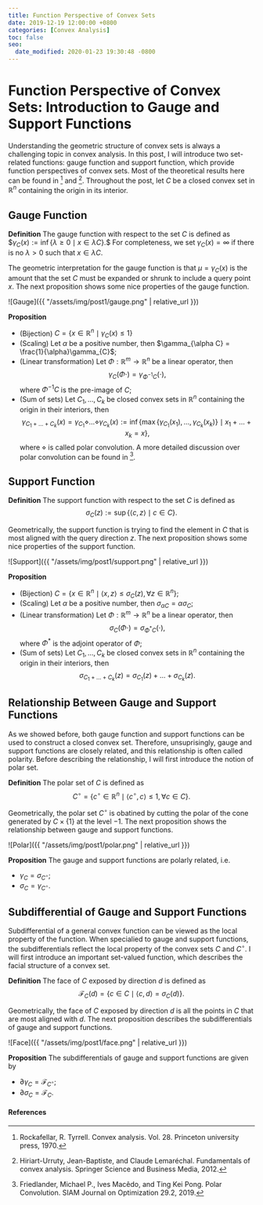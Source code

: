 ```yaml
---
title: Function Perspective of Convex Sets
date: 2019-12-19 12:00:00 +0800
categories: [Convex Analysis]
toc: false
seo:
  date_modified: 2020-01-23 19:30:48 -0800
---
```

# Function Perspective of Convex Sets: Introduction to Gauge and Support Functions

Understanding the geometric structure of convex sets is always a challenging topic in convex analysis. In this post, I will introduce two set-related functions: gauge function and support function, which provide function perspectives of convex sets. Most of the theoretical results here can be found in [^1] and [^2]. Throughout the post, let $C$ be a closed convex set in $\mathbb{R}^n$ containing the origin in its interior.

## Gauge Function
**Definition** The gauge function with respect to the set $C$ is defined as \$$\gamma_C(x) := \inf\{\lambda\geq 0 \mid x \in \lambda C\}.$$ For completeness, we set $\gamma_C(x) = \infty$ if there is no $\lambda > 0$ such that $x \in \lambda C$.

The geometric interpretation for the gauge function is that $\mu = \gamma_C(x)$ is the amount that the set $C$ must be expanded or shrunk to include a query point $x$. The next proposition shows some nice properties of the gauge function.

![Gauge]({{ "/assets/img/post1/gauge.png" | relative_url }})


**Proposition** 
* (Bijection) $C = \{x \in \mathbb{R}^n \mid \gamma_C(x) \leq 1\}$
* (Scaling) Let $\alpha$ be a positive number, then $\gamma_{\alpha C} = \frac{1}{\alpha}\gamma_{C}$;
* (Linear transformation) Let $\Phi: \mathbb{R}^m \to \mathbb{R}^n$ be a linear operator, then $$\gamma_{C}(\Phi \cdot) = \gamma_{\Phi^{-1}C}(\cdot),$$ where $\Phi^{-1}C$ is the pre-image of $C$;
* (Sum of sets) Let $C_1, \dots, C_k$ be closed convex sets in $\mathbb{R}^n$ containing the origin in their interiors, then $$\gamma_{C_1 + \dots + C_k}(x) = \gamma_{C_1}\diamond\dots\diamond\gamma_{C_k}(x):=\inf\{\max\{\gamma_{C_1}(x_1), \dots, \gamma_{C_k}(x_k)\} \mid x_1 + \dots + x_k = x\},$$ where $\diamond$ is called polar convolution. A more detailed discussion over polar convolution can be found in [^3].

## Support Function
**Definition** The support function with respect to the set $C$ is defined as $$\sigma_C(z) := \sup\{\langle c,z \rangle \mid c \in C\}.$$

Geometrically, the support function is trying to find the element in $C$ that is most aligned with the query direction $z$. The next proposition shows some nice properties of the support function.

![Support]({{ "/assets/img/post1/support.png" | relative_url }})

**Proposition** 
* (Bijection) $C = \{x \in \mathbb{R}^n \mid \langle x,z \rangle \leq \sigma_C(z), \forall z \in \mathbb{R}^n\}$;
* (Scaling) Let $\alpha$ be a positive number, then $\sigma_{\alpha C} = \alpha\sigma_{C}$;
* (Linear transformation) Let $\Phi: \mathbb{R}^m \to \mathbb{R}^n$ be a linear operator, then $$\sigma_{C}(\Phi \cdot) = \sigma_{\Phi^{*}C}(\cdot),$$ where $\Phi^{*}$ is the adjoint operator of $\Phi$;
* (Sum of sets) Let $C_1, \dots, C_k$ be closed convex sets in $\mathbb{R}^n$ containing the origin in their interiors, then $$\sigma_{C_1 + \dots + C_k}(z) = \sigma_{C_1}(z) + \dots + \sigma_{C_k}(z).$$

## Relationship Between Gauge and Support Functions
As we showed before, both gauge function and support functions can be used to construct a closed convex set. Therefore, unsuprisingly, gauge and support functions are closely related, and this relationship is often called polarity. Before describing the relationship, I will first introduce the notion of polar set.

**Definition** The polar set of $C$ is defined as $$C^{\circ} = \{c^{\circ} \in \mathbb{R}^n \mid \langle c^{\circ},c \rangle \leq 1, \forall c \in C\}.$$

Geometrically, the polar set $C^{\circ}$ is obatined by cutting the polar of the cone generated by $C \times \{1\}$ at the level $-1$. The next proposition shows the relationship between gauge and support functions.

![Polar]({{ "/assets/img/post1/polar.png" | relative_url }})

**Proposition**
The gauge and support functions are polarly related, i.e.
* $\gamma_C = \sigma_{C^{\circ}}$;
* $\sigma_C = \gamma_{C^{\circ}}$.

## Subdifferential of Gauge and Support Functions
Subdifferential of a general convex function can be viewed as the local property of the function. When specialied to gauge and support functions, the subdifferentials reflect the local property of the convex sets $C$ and $C^{\circ}$. I will first introduce an important set-valued function, which describes the facial structure of a convex set.

**Definition** The face of $C$ exposed by direction $d$ is defined as $$\mathcal{F}_C(d) = \{c \in C \mid \langle c,d \rangle = \sigma_C(d)\}.$$

Geometrically, the face of $C$ exposed by direction $d$ is all the points in $C$ that are most aligned with $d$. The next proposition describes the subdifferentials of gauge and support functions.

![Face]({{ "/assets/img/post1/face.png" | relative_url }})

**Proposition** The subdifferentials of gauge and support functions are given by
* $\partial\gamma_C = \mathcal{F}_{C^{\circ}}$;
* $\partial\sigma_C = \mathcal{F}_C$.

#### References
[^1]: Rockafellar, R. Tyrrell. Convex analysis. Vol. 28. Princeton university press, 1970.
[^2]: Hiriart-Urruty, Jean-Baptiste, and Claude Lemaréchal. Fundamentals of convex analysis. Springer Science and Business Media, 2012.
[^3]: Friedlander, Michael P., Ives Macêdo, and Ting Kei Pong. Polar Convolution. SIAM Journal on Optimization 29.2, 2019.









